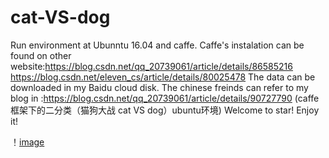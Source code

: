 # cat-VS-dog
Run environment at Ubunntu 16.04 and caffe. Caffe's instalation can be found on other website:https://blog.csdn.net/qq_20739061/article/details/86585216
https://blog.csdn.net/eleven_cs/article/details/80025478
The data can be downloaded in my Baidu cloud disk. The chinese freinds can refer to my blog in :https://blog.csdn.net/qq_20739061/article/details/90727790 (caffe框架下的二分类（猫狗大战 cat VS dog）ubuntu环境)
Welcome to star! Enjoy it!

！[image](https://github.com/ZubinHuang/cat-VS-dog/blob/master/trianloss-testaccuracy.png)
